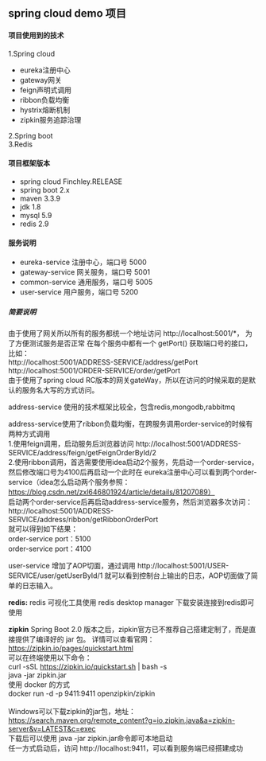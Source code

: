 spring cloud demo 项目
-
#### 项目使用到的技术
1.Spring cloud  
* eureka注册中心
* gateway网关
* feign声明式调用
* ribbon负载均衡
* hystrix熔断机制  
* zipkin服务追踪治理
    
2.Spring boot  
3.Redis  

#### 项目框架版本
- spring cloud Finchley.RELEASE
- spring boot 2.x
- maven 3.3.9
- jdk 1.8
- mysql 5.9
- redis 2.9

#### 服务说明
- eureka-service 注册中心，端口号 5000
- gateway-service 网关服务，端口号 5001
- common-service 通用服务，端口号 5005
- user-service 用户服务，端口号 5200



##### 简要说明
由于使用了网关所以所有的服务都统一个地址访问 http://localhost:5001/*， 为了方便测试服务是否正常
在每个服务中都有一个 getPort() 获取端口号的接口，比如：</br>
http://localhost:5001/ADDRESS-SERVICE/address/getPort </br>
http://localhost:5001/ORDER-SERVICE/order/getPort </br>
由于使用了spring cloud RC版本的网关gateWay，所以在访问的时候采取的是默认的服务名大写的方式访问。

address-service 使用的技术框架比较全，包含redis,mongodb,rabbitmq

address-service使用了ribbon负载均衡，在跨服务调用order-service的时候有两种方式调用<br/>
1.使用feign调用，启动服务后浏览器访问 http://localhost:5001/ADDRESS-SERVICE/address/feign/getFeignOrderById/2 <br/>
2.使用ribbon调用，首选需要使用idea启动2个服务，先启动一个order-service，然后修改端口号为4100后再启动一个此时在
eureka注册中心可以看到两个order-service（idea怎么启动两个服务参照：https://blog.csdn.net/zxl646801924/article/details/81207089）<br/>
启动两个order-service后再启动address-service服务，然后浏览器多次访问：<br/>
http://localhost:5001/ADDRESS-SERVICE/address/ribbon/getRibbonOrderPort <br/>
就可以得到如下结果： <br/>
order-service port：5100 <br/>
order-service port：4100 <br/>  

user-service 增加了AOP切面，通过调用 http://localhost:5001/USER-SERVICE/user/getUserById/1 就可以看到控制台上输出的日志，AOP切面做了简单的日志输入。  

**redis:**
redis 可视化工具使用 redis desktop manager 下载安装连接到redis即可使用

**zipkin**
Spring Boot 2.0 版本之后，zipkin官方已不推荐自己搭建定制了，而是直接提供了编译好的 jar 包。
详情可以查看官网：https://zipkin.io/pages/quickstart.html
<br/>
可以在终端使用以下命令：
<br/>
curl -sSL https://zipkin.io/quickstart.sh | bash -s     <br/>
java -jar zipkin.jar
<br/>
使用 docker 的方式
<br/>
docker run -d -p 9411:9411 openzipkin/zipkin
<br/><br/>
Windows可以下载zipkin的jar包，地址：https://search.maven.org/remote_content?g=io.zipkin.java&a=zipkin-server&v=LATEST&c=exec
<br/>
下载后可以使用 java -jar zipkin.jar命令即可本地启动
<br/>
任一方式启动后，访问 http://localhost:9411，可以看到服务端已经搭建成功


